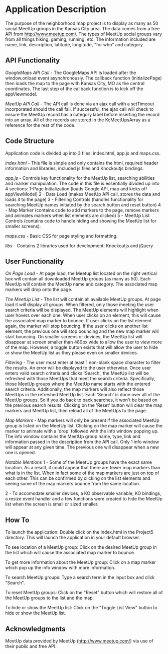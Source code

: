 Application Description
=======================
The purpose of the neighborhood map project is to display as many as 50 social MeetUp
groups in the Kansas City area. The data comes from a free API from http://www.meetup.com/.
The types of MeetUp social groups vary from all things hiking, gaming, running, etc. The 
information included are name, link, description, latitude, longitude, "for who" and
category.

API Functionality
-----------------
*GoogleMaps API Call* - The GoogleMaps API is loaded after the window.onload event
asynchronously. The callback function (initializePage) then loads the map to the page with 
Kansas City, MO as the central coordinates. The last step of the callback function is to 
kick off the appViewmodel.

*MeetUp API Call* - The API call is done via an ajax call with a setTimeout incorporated 
should the call fail. If successful, the ajax call will check to ensure the MeetUp record 
has a category label before inserting the record into an array. All of the records are 
stored in the KcMeetUpsArray as a reference for the rest of the code.

Code Structure
--------------
Application code is divided up into 3 files: index.html, app.js and maps.css.

*index.html* -  This file is simple and only contains the html, required header information
and libraries, included js files and Knockoutjs bindings.

*app.js* - Controls key functionality for the MeetUp list, searching abilities and marker
manipulation. The code in this file is essentially divided up into 4 sections: 
1-Page Initialization (loads Google API, map and kicks off appViewModel)
2 - Data Load (makes MeetUp API call, stores the data and loads it to the page)
3 - Filtering Controls (handles functionality for searching MeetUp names initiated by the 
search button and reset button)
4 - Map Marker (contains code to add markers to the page, remove markers and animates
markers when list elements are clicked)
5 - MeetUp List Controls (contains code to handle hiding and showing the MeetUp list for smaller
screens).

*maps.css* - Basic CSS for page styling and formatting.

*libs* - Contains 2 libraries used for development: Knockoutjs and jQuery

User Functionality
------------------
*On Page Load* - At page load, the Meetup list located on the right vertical box will contain
all downloaded MeetUp groups (as many as 50). Each MeetUp will contain the MeetUp name and
category. The associated map markers will drop onto the page.

*The MeetUp List* - The list will contain all available MeetUp groups. At page load it will
display all groups. When filtered, only those meeting the user search criteria will be displayed.
The MeetUp elements will highlight when user hovers over each one. When user clicks on an
element, this will cause the associated map marker to bounce. If user clicks on the list
element again, the marker will stop bouncing. If the user clicks on another list element,
the previous one will stop bouncing and the new map marker will start bouncing. On smaller 
screens or devices, the MeetUp list will disappear at screen smaller than 480px wide to 
allow the user to view more of the map. However, a toggle button exists that will allow 
the user to hide or show the MeetUp list as they please even on smaller devices.

*Filtering* - The user must enter at least 1 non-blank space character to filter the results.
An error will be displayed to the user otherwise. Once user enters valid search criteria and
clicks 'Search', the MeetUp list will be refreshed with those MeetUps that meet the search
criteria. Specifically, those MeetUp groups where the MeetUp name starts with the entered 
search criteria. Additionally, the map markers will also reflect those MeetUps in the refreshed
MeetUp list. Each 'Search' is done over all of the MeetUp groups. So if you do back to back
searches, it won't be based on the previous search results. Clicking on the 'Reset' button 
will clear the map markers and MeetUp list, then reload all of the MeetUps to the page.

*Map Markers* - Map markers will only be present if the associated MeetUp group is listed on
the MeetUp list. Clicking on the map marker will cause the marker to animate with a 'drop'
followed with the info window popping up. The info window contains the MeetUp group name,
type, link and information passed in the description from the API call. Only 1 info window
will appear at any given time. The previous one will disappear when a new one is opened.

*Notable Mentions*
1 - Some of the MeetUp groups have the exact same location. As a result, it could appear
that there are fewer map markers than what is in the list. When in fact some of the map
markers are just on top of each other. This can be confirmed by clicking on the list elements
and seeing some of the map markers bounce from the same location.

2 - To accomodate smaller devices, a KO observable variable, KO bindings, a resize event
handler and a few functions were created to hide the MeetUp list when the screen is small 
or sized smaller.

How To
------
To launch the application: Double click on the index.html in the Project5 directory. This 
will launch the application in your default browser.

To see location of a MeetUp group: Click on the desired MeetUp group in the list which will
cause the associated map marker to bounce.

To get more information about the MeetUp group: Click on a map marker which pop up the info
window with more information.

To search MeetUp groups: Type a search term in the input box and click "Search".

To reset MeetUp groups: Click on the "Reset" button which will restore all of the MeetUp
groups to the list and the map.

To hide or show the MeetUp list: Click on the "Toggle List View" button to hide or show
the MeetUp list.

Acknowledgments
---------------
MeetUp data provided by MeetUp (http://www.meetup.com/) via use of their public and free
API.
